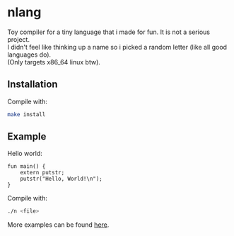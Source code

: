 # nlang
Toy compiler for a tiny language that i made for fun. It is not a serious project.  
I didn't feel like thinking up a name so i picked a random letter (like all good languages do).  
(Only targets x86_64 linux btw).

## Installation
Compile with:
```sh
make install
```

## Example
Hello world:
```n
fun main() {
    extern putstr;
    putstr("Hello, World!\n");
}
```

Compile with:
```sh
./n <file>
```
More examples can be found [here](/examples).
